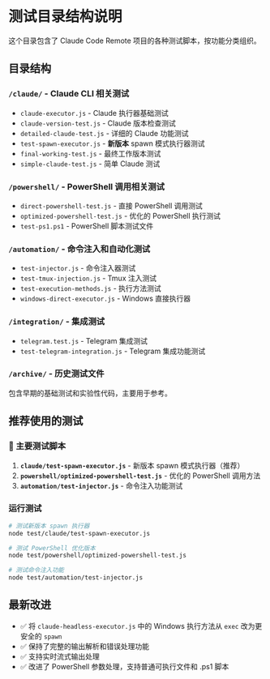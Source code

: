 # 测试目录结构说明

这个目录包含了 Claude Code Remote 项目的各种测试脚本，按功能分类组织。

## 目录结构

### `/claude/` - Claude CLI 相关测试
- `claude-executor.js` - Claude 执行器基础测试
- `claude-version-test.js` - Claude 版本检查测试
- `detailed-claude-test.js` - 详细的 Claude 功能测试
- `test-spawn-executor.js` - **新版本** spawn 模式执行器测试
- `final-working-test.js` - 最终工作版本测试
- `simple-claude-test.js` - 简单 Claude 测试

### `/powershell/` - PowerShell 调用相关测试
- `direct-powershell-test.js` - 直接 PowerShell 调用测试
- `optimized-powershell-test.js` - 优化的 PowerShell 执行测试
- `test-ps1.ps1` - PowerShell 脚本测试文件

### `/automation/` - 命令注入和自动化测试
- `test-injector.js` - 命令注入器测试
- `test-tmux-injection.js` - Tmux 注入测试
- `test-execution-methods.js` - 执行方法测试
- `windows-direct-executor.js` - Windows 直接执行器

### `/integration/` - 集成测试
- `telegram.test.js` - Telegram 集成测试
- `test-telegram-integration.js` - Telegram 集成功能测试

### `/archive/` - 历史测试文件
包含早期的基础测试和实验性代码，主要用于参考。

## 推荐使用的测试

### 🚀 主要测试脚本
1. **`claude/test-spawn-executor.js`** - 新版本 spawn 模式执行器（推荐）
2. **`powershell/optimized-powershell-test.js`** - 优化的 PowerShell 调用方法
3. **`automation/test-injector.js`** - 命令注入功能测试

### 运行测试

```bash
# 测试新版本 spawn 执行器
node test/claude/test-spawn-executor.js

# 测试 PowerShell 优化版本
node test/powershell/optimized-powershell-test.js

# 测试命令注入功能
node test/automation/test-injector.js
```

## 最新改进

- ✅ 将 `claude-headless-executor.js` 中的 Windows 执行方法从 `exec` 改为更安全的 `spawn`
- ✅ 保持了完整的输出解析和错误处理功能
- ✅ 支持实时流式输出处理
- ✅ 改进了 PowerShell 参数处理，支持普通可执行文件和 .ps1 脚本